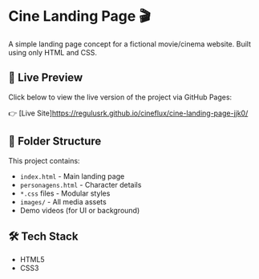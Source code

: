# Cine Landing Page 🎬

A simple landing page concept for a fictional movie/cinema website. Built using only HTML and CSS.

## 🚀 Live Preview

Click below to view the live version of the project via GitHub Pages:

👉 [Live Site]https://regulusrk.github.io/cineflux/cine-landing-page-jjk0/


## 📂 Folder Structure

This project contains:
- `index.html` - Main landing page
- `personagens.html` - Character details
- `*.css` files - Modular styles
- `images/` - All media assets
- Demo videos (for UI or background)

## 🛠️ Tech Stack

- HTML5
- CSS3

